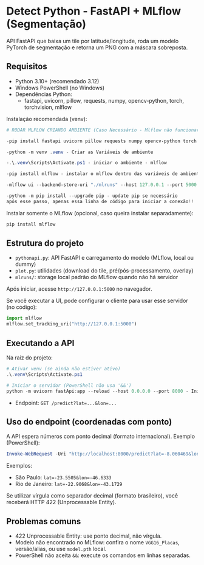 # Detect Python - FastAPI + MLflow (Segmentação)

API FastAPI que baixa um tile por latitude/longitude, roda um modelo PyTorch de segmentação e retorna um PNG com a máscara sobreposta.

## Requisitos
- Python 3.10+ (recomendado 3.12)
- Windows PowerShell (no Windows)
- Dependências Python:
  - fastapi, uvicorn, pillow, requests, numpy, opencv-python, torch, torchvision, mlflow

Instalação recomendada (venv):

```powershell
# RODAR MLFLOW CRIANDO AMBIENTE (Caso Necessário - Mlflow não funcionar pelo cmd)

-pip install fastapi uvicorn pillow requests numpy opencv-python torch torchvision mlflow albulmentations - Dependências

-python -m venv .venv - Criar as Variáveis de ambiente

-.\.venv\Scripts\Activate.ps1 - iniciar o ambiente - mlflow

-pip install mlflow - instalar o mlflow dentro das variáveis de ambiente

-mlflow ui --backend-store-uri "./mlruns" --host 127.0.0.1 --port 5000 - iniciar a Ui -> mlflow.

-python -m pip install --upgrade pip - update pip se necessário
após esse passo, apenas essa linha de código para iniciar a conexão!!

```

Instalar somente o MLflow (opcional, caso queira instalar separadamente):

```powershell
pip install mlflow
```
## Estrutura do projeto
- `pythonapi.py`: API FastAPI e carregamento do modelo (MLflow, local ou dummy)
- `plot.py`: utilidades (download do tile, pré/pós-processamento, overlay)
- `mlruns/`: storage local padrão do MLflow quando não há servidor

Após iniciar, acesse `http://127.0.0.1:5000` no navegador.

Se você executar a UI, pode configurar o cliente para usar esse servidor (no código):
```python
import mlflow
mlflow.set_tracking_uri("http://127.0.0.1:5000")
```

## Executando a API
Na raiz do projeto:

```powershell
# Ativar venv (se ainda não estiver ativo)
.\.venv\Scripts\Activate.ps1

# Iniciar o servidor (PowerShell não usa '&&')
python -m uvicorn fastApi:app --reload --host 0.0.0.0 --port 8000 - Iniciar o fastApi para ter acesso ao Endpoint "predict"
```
- Endpoint: `GET /predict?lat=...&lon=...`

## Uso do endpoint (coordenadas com ponto)
A API espera números com ponto decimal (formato internacional). Exemplo (PowerShell):

```powershell
Invoke-WebRequest -Uri "http://localhost:8000/predict?lat=-8.060469&lon=-34.888073" -OutFile "test_prediction.png"
```

Exemplos:
- São Paulo: `lat=-23.5505&lon=-46.6333`
- Rio de Janeiro: `lat=-22.9068&lon=-43.1729`

Se utilizar vírgula como separador decimal (formato brasileiro), você receberá HTTP 422 (Unprocessable Entity).

## Problemas comuns
- 422 Unprocessable Entity: use ponto decimal, não vírgula.
- Modelo não encontrado no MLflow: confira o nome `VGG16_Placas`, versão/alias, ou use `model.pth` local.
- PowerShell não aceita `&&`: execute os comandos em linhas separadas.
